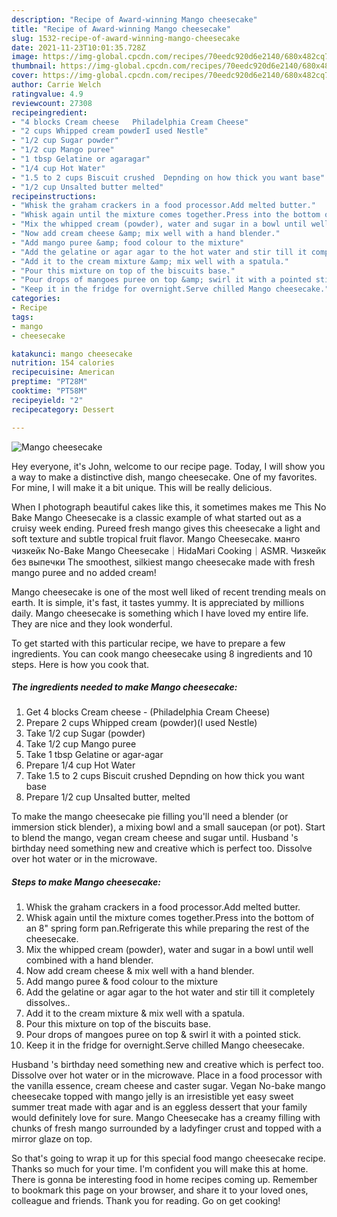 ```yaml
---
description: "Recipe of Award-winning Mango cheesecake"
title: "Recipe of Award-winning Mango cheesecake"
slug: 1532-recipe-of-award-winning-mango-cheesecake
date: 2021-11-23T10:01:35.728Z
image: https://img-global.cpcdn.com/recipes/70eedc920d6e2140/680x482cq70/mango-cheesecake-recipe-main-photo.jpg
thumbnail: https://img-global.cpcdn.com/recipes/70eedc920d6e2140/680x482cq70/mango-cheesecake-recipe-main-photo.jpg
cover: https://img-global.cpcdn.com/recipes/70eedc920d6e2140/680x482cq70/mango-cheesecake-recipe-main-photo.jpg
author: Carrie Welch
ratingvalue: 4.9
reviewcount: 27308
recipeingredient:
- "4 blocks Cream cheese   Philadelphia Cream Cheese"
- "2 cups Whipped cream powderI used Nestle"
- "1/2 cup Sugar powder"
- "1/2 cup Mango puree"
- "1 tbsp Gelatine or agaragar"
- "1/4 cup Hot Water"
- "1.5 to 2 cups Biscuit crushed  Depnding on how thick you want base"
- "1/2 cup Unsalted butter melted"
recipeinstructions:
- "Whisk the graham crackers in a food processor.Add melted butter."
- "Whisk again until the mixture comes together.Press into the bottom of an 8&#34; spring form pan.Refrigerate this while preparing the rest of the cheesecake."
- "Mix the whipped cream (powder), water and sugar in a bowl until well combined with a hand blender."
- "Now add cream cheese &amp; mix well with a hand blender."
- "Add mango puree &amp; food colour to the mixture"
- "Add the gelatine or agar agar to the hot water and stir till it completely dissolves.."
- "Add it to the cream mixture &amp; mix well with a spatula."
- "Pour this mixture on top of the biscuits base."
- "Pour drops of mangoes puree on top &amp; swirl it with a pointed stick."
- "Keep it in the fridge for overnight.Serve chilled Mango cheesecake."
categories:
- Recipe
tags:
- mango
- cheesecake

katakunci: mango cheesecake 
nutrition: 154 calories
recipecuisine: American
preptime: "PT28M"
cooktime: "PT58M"
recipeyield: "2"
recipecategory: Dessert

---
```



![Mango cheesecake](https://img-global.cpcdn.com/recipes/70eedc920d6e2140/680x482cq70/mango-cheesecake-recipe-main-photo.jpg)

Hey everyone, it's John, welcome to our recipe page. Today, I will show you a way to make a distinctive dish, mango cheesecake. One of my favorites. For mine, I will make it a bit unique. This will be really delicious.

When I photograph beautiful cakes like this, it sometimes makes me This No Bake Mango Cheesecake is a classic example of what started out as a cruisy week ending. Pureed fresh mango gives this cheesecake a light and soft texture and subtle tropical fruit flavor. Mango Cheesecake. манго чизкейк No-Bake Mango Cheesecake｜HidaMari Cooking｜ASMR. Чизкейк без выпечки The smoothest, silkiest mango cheesecake made with fresh mango puree and no added cream!

Mango cheesecake is one of the most well liked of recent trending meals on earth. It is simple, it's fast, it tastes yummy. It is appreciated by millions daily. Mango cheesecake is something which I have loved my entire life. They are nice and they look wonderful.


To get started with this particular recipe, we have to prepare a few ingredients. You can cook mango cheesecake using 8 ingredients and 10 steps. Here is how you cook that.

<!--inarticleads1-->

##### The ingredients needed to make Mango cheesecake:

1. Get 4 blocks Cream cheese -  (Philadelphia Cream Cheese)
1. Prepare 2 cups Whipped cream (powder)(I used Nestle)
1. Take 1/2 cup Sugar (powder)
1. Take 1/2 cup Mango puree
1. Take 1 tbsp Gelatine or agar-agar
1. Prepare 1/4 cup Hot Water
1. Take 1.5 to 2 cups Biscuit crushed  Depnding on how thick you want base
1. Prepare 1/2 cup Unsalted butter, melted


To make the mango cheesecake pie filling you&#39;ll need a blender (or immersion stick blender), a mixing bowl and a small saucepan (or pot). Start to blend the mango, vegan cream cheese and sugar until. Husband &#39;s birthday need something new and creative which is perfect too. Dissolve over hot water or in the microwave. 

<!--inarticleads2-->

##### Steps to make Mango cheesecake:

1. Whisk the graham crackers in a food processor.Add melted butter.
1. Whisk again until the mixture comes together.Press into the bottom of an 8&#34; spring form pan.Refrigerate this while preparing the rest of the cheesecake.
1. Mix the whipped cream (powder), water and sugar in a bowl until well combined with a hand blender.
1. Now add cream cheese &amp; mix well with a hand blender.
1. Add mango puree &amp; food colour to the mixture
1. Add the gelatine or agar agar to the hot water and stir till it completely dissolves..
1. Add it to the cream mixture &amp; mix well with a spatula.
1. Pour this mixture on top of the biscuits base.
1. Pour drops of mangoes puree on top &amp; swirl it with a pointed stick.
1. Keep it in the fridge for overnight.Serve chilled Mango cheesecake.


Husband &#39;s birthday need something new and creative which is perfect too. Dissolve over hot water or in the microwave. Place in a food processor with the vanilla essence, cream cheese and caster sugar. Vegan No-bake mango cheesecake topped with mango jelly is an irresistible yet easy sweet summer treat made with agar and is an eggless dessert that your family would definitely love for sure. Mango Cheesecake has a creamy filling with chunks of fresh mango surrounded by a ladyfinger crust and topped with a mirror glaze on top. 

So that's going to wrap it up for this special food mango cheesecake recipe. Thanks so much for your time. I'm confident you will make this at home. There is gonna be interesting food in home recipes coming up. Remember to bookmark this page on your browser, and share it to your loved ones, colleague and friends. Thank you for reading. Go on get cooking!
